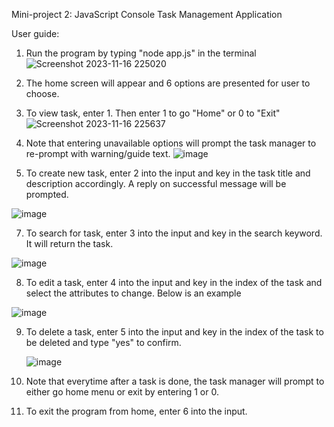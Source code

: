 Mini-project 2: JavaScript Console Task Management Application

User guide:
1. Run the program by typing "node app.js" in the terminal
![Screenshot 2023-11-16 225020](https://github.com/adnexio-sec-bootcamp-oct-2023/mini-project-2/assets/53467152/6ee8ccfb-0213-4a6a-8701-4df23c167d84)
2. The home screen will appear and 6 options are presented for user to choose.
3. To view task, enter 1. Then enter 1 to go "Home" or 0 to "Exit"
![Screenshot 2023-11-16 225637](https://github.com/adnexio-sec-bootcamp-oct-2023/mini-project-2/assets/53467152/142927b4-cc75-48f7-9185-230f491b400f)

4. Note that entering unavailable options will prompt the task manager to re-prompt with warning/guide text.
![image](https://github.com/adnexio-sec-bootcamp-oct-2023/mini-project-2/assets/53467152/e258495c-e867-4a91-96bf-faf98e8b0bce)
5. To create new task, enter 2 into the input and key in the task title and description accordingly. A reply on successful message will be prompted.
   
![image](https://github.com/adnexio-sec-bootcamp-oct-2023/mini-project-2/assets/53467152/a3865ee3-80c1-4158-b97c-536363759884)

7. To search for task, enter 3 into the input and key in the search keyword. It will return the task.

![image](https://github.com/adnexio-sec-bootcamp-oct-2023/mini-project-2/assets/53467152/3574afbd-a899-43a4-ba4a-782cd4d439b3)

8. To edit a task, enter 4 into the input and key in the index of the task and select the attributes to change. Below is an example

 ![image](https://github.com/adnexio-sec-bootcamp-oct-2023/mini-project-2/assets/53467152/8e1544cc-3064-4c0e-9c7f-df9eb9387b78)
 
9. To delete a task, enter 5 into the input and key in the index of the task to be deleted and type "yes" to confirm.

   ![image](https://github.com/adnexio-sec-bootcamp-oct-2023/mini-project-2/assets/53467152/1e17529f-fbba-4117-8c7a-5327ffc687d6)

10. Note that everytime after a task is done, the task manager will prompt to either go home menu or exit by entering 1 or 0.
11. To exit the program from home, enter 6 into the input.
   



